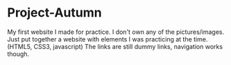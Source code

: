 # Project-Autumn
My first website I made for practice. 
I don't own any of the pictures/images. 
Just put together a website with elements I was practicing at the time. (HTML5, CSS3, javascript)
The links are still dummy links, navigation works though.

